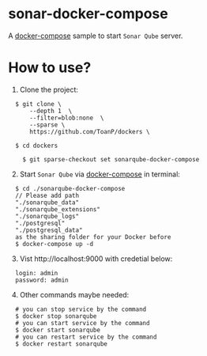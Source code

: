 # sonar-docker-compose
A [docker-compose](https://docs.docker.com/compose/) sample to start `Sonar Qube` server.


# How to use?

1. Clone the project:

  ```shell
    $ git clone \
        --depth 1  \
        --filter=blob:none  \
        --sparse \
        https://github.com/ToanP/dockers \
  ```

  ```shell
    $ cd dockers
  ```

```shell
    $ git sparse-checkout set sonarqube-docker-compose
  ```
2. Start `Sonar Qube` via [docker-compose](https://docs.docker.com/compose/) in terminal:

  ```shell
    $ cd ./sonarqube-docker-compose
    // Please add path 
    "./sonarqube_data"
    "./sonarqube_extensions"
    "./sonarqube_logs"
    "./postgresql"
    "./postgresql_data" 
    as the sharing folder for your Docker before
    $ docker-compose up -d
  ```

3. Vist http://localhost:9000 with credetial below:
  ```shell
    login: admin
    password: admin
  ```
 

4. Other commands maybe needed:
  ```shell
    # you can stop service by the command
    $ docker stop sonarqube
    # you can start service by the command
    $ docker start sonarqube
    # you can restart service by the command
    $ docker restart sonarqube
  ```
